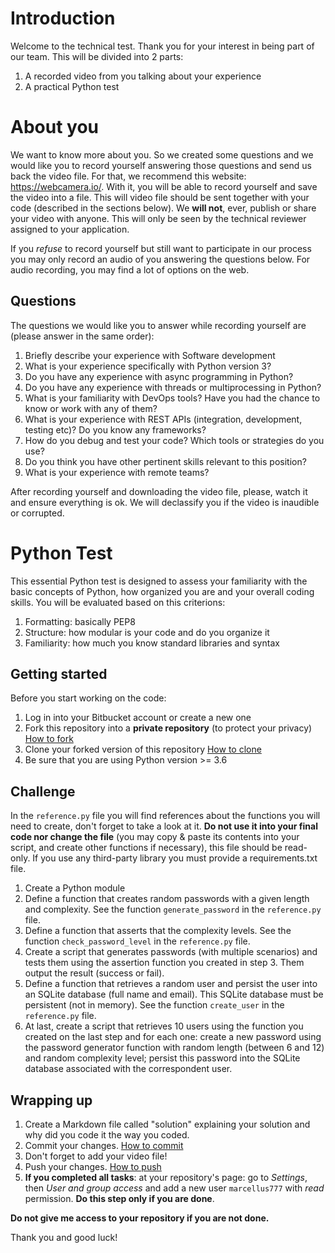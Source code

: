 # Introduction
Welcome to the technical test. Thank you for your interest in being part of our team. This will be divided into 2 parts:

1. A recorded video from you talking about your experience
2. A practical Python test

# About you
We want to know more about you. So we created some questions and we would like you to record yourself answering those questions and send us back the video file. For that, we recommend this website: https://webcamera.io/. With it, you will be able to record yourself and save the video into a file. This will video file should be sent together with your code (described in the sections below). We **will not**, ever, publish or share your video with anyone. This will only be seen by the technical reviewer assigned to your application.

If you *refuse* to record yourself but still want to participate in our process you may only record an audio of you answering the questions below. For audio recording, you may find a lot of options on the web.

## Questions
The questions we would like you to answer while recording yourself are (please answer in the same order):

1. Briefly describe your experience with Software development
2. What is your experience specifically with Python version 3?
3. Do you have any experience with async programming in Python?
4. Do you have any experience with threads or multiprocessing in Python?
5. What is your familiarity with DevOps tools? Have you had the chance to know or work with any of them?
6. What is your experience with REST APIs (integration, development, testing etc)? Do you know any frameworks?
7. How do you debug and test your code? Which tools or strategies do you use?
8. Do you think you have other pertinent skills relevant to this position?
9. What is your experience with remote teams?

After recording yourself and downloading the video file, please, watch it and ensure everything is ok. We will declassify you if the video is inaudible or corrupted.

# Python Test
This essential Python test is designed to assess your familiarity with the basic concepts of Python, how organized you are and your overall coding skills. You will be evaluated based on this criterions:

1. Formatting: basically PEP8
2. Structure: how modular is your code and do you organize it
3. Familiarity: how much you know standard libraries and syntax

## Getting started
Before you start working on the code:

1. Log in into your Bitbucket account or create a new one
2. Fork this repository into a **private repository** (to protect your privacy) [How to fork](https://confluence.atlassian.com/bitbucket/forking-a-repository-221449527.html)
3. Clone your forked version of this repository [How to clone](https://confluence.atlassian.com/bitbucket/clone-a-repository-223217891.html)
4. Be sure that you are using Python version >= 3.6

## Challenge
In the `reference.py` file you will find references about the functions you will need to create, don't forget to take a look at it. **Do not use it into your final code nor change the file** (you may copy & paste its contents into your script, and create other functions if necessary), this file should be read-only.
If you use any third-party library you must provide a requirements.txt file.

1. Create a Python module
2. Define a function that creates random passwords with a given length and complexity. See the function `generate_password` in the `reference.py` file.
3. Define a function that asserts that the complexity levels. See the function `check_password_level` in the `reference.py` file.
4. Create a script that generates passwords (with multiple scenarios) and tests them using the assertion function you created in step 3. Them output the result (success or fail).
5. Define a function that retrieves a random user and persist the user into an SQLite database (full name and email). This SQLite database must be persistent (not in memory). See the function `create_user` in the `reference.py` file.
6. At last, create a script that retrieves 10 users using the function you created on the last step and for each one: create a new password using the password generator function with random length (between 6 and 12) and random complexity level; persist this password into the SQLite database associated with the correspondent user.

## Wrapping up
1. Create a Markdown file called "solution" explaining your solution and why did you code it the way you coded.
2. Commit your changes. [How to commit](https://confluence.atlassian.com/get-started-with-bitbucket/push-code-to-bitbucket-861185309.html)
3. Don't forget to add your video file!
4. Push your changes. [How to push](https://confluence.atlassian.com/get-started-with-bitbucket/push-code-to-bitbucket-861185309.html)
5. **If you completed all tasks**: at your repository's page: go to _Settings_, then _User and group access_ and add a new user `marcellus777` with _read_ permission. **Do this step only if you are done**.

**Do not give me access to your repository if you are not done.**

Thank you and good luck!